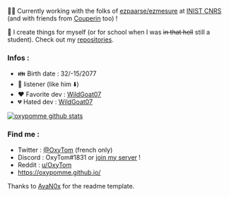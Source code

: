 :office_worker: Currently working with the folks of [ezpaarse/ezmesure](https://github.com/ezpaarse-project) at [INIST CNRS](https://github.com/Inist-CNRS) (and with friends from [Couperin](https://www.couperin.org) too) !

📝 I create things for myself (or for school when I was ~~in that hell~~ still a student). Check out my [repositories](https://github.com/oxypomme?tab=repositories).

### Infos :

- :family: Birth date : 32/-15/2077
- :metal: listener (like him :arrow_down:)
- :heart: Favorite dev : [WildGoat07](https://github.com/WildGoat07)
- :broken_heart: Hated dev : [WildGoat07](https://github.com/WildGoat07)

[![oxypomme github stats](https://github-readme-stats.vercel.app/api?username=oxypomme&show_icons=true&icon_color=58a6ff&bg_color=0d1117&text_color=c9d1d9&count_private=true&include_all_commits=true&hide_rank=true&theme=dark&hide=stars,issues,prs)](https://github.com/anuraghazra/github-readme-stats)

### Find me :

- Twitter : [@OxyTom](https://twitter.com/OxyT0m8) (french only)
- Discord : OxyTom#1831 or [join my server](https://discord.com/invite/HgFJsP) !
- Reddit : [u/OxyTom](https://www.reddit.com/user/OxyTom)
- <https://oxypomme.github.io/>

Thanks to [AvaN0x](https://github.com/AvaN0x) for the readme template.
